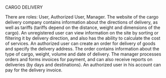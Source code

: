 CARGO DELIVERY

There are roles: User, Authorized User, Manager.
The website of the cargo delivery company contains information about the directions of delivery, as well as tariffs (tariffs depend on the distance, weight and dimensions of the cargo).
An unregistered user can view information on the site by sorting or filtering it by delivery direction, and also has the ability to calculate the cost of services.
An authorized user can create an order for delivery of goods and specify the delivery address. The order contains information about the type of cargo, weight, volume and date of delivery.
The manager processes orders and forms invoices for payment, and can also receive reports on deliveries (by days and destinations).
An authorized user in his account can pay for the delivery invoice.
